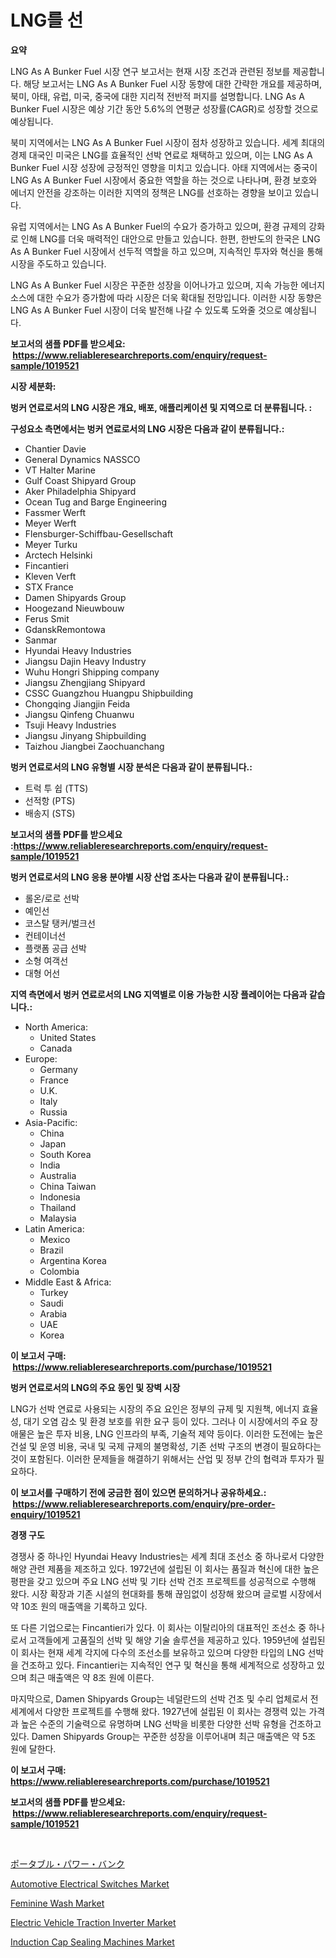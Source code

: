 <p><h1>LNG를 선</h1></p><p><strong>요약</strong></p>
<p><p>LNG As A Bunker Fuel 시장 연구 보고서는 현재 시장 조건과 관련된 정보를 제공합니다. 해당 보고서는 LNG As A Bunker Fuel 시장 동향에 대한 간략한 개요를 제공하며, 북미, 아태, 유럽, 미국, 중국에 대한 지리적 전반적 퍼지를 설명합니다. LNG As A Bunker Fuel 시장은 예상 기간 동안 5.6%의 연평균 성장률(CAGR)로 성장할 것으로 예상됩니다. </p><p>북미 지역에서는 LNG As A Bunker Fuel 시장이 점차 성장하고 있습니다. 세계 최대의 경제 대국인 미국은 LNG를 효율적인 선박 연료로 채택하고 있으며, 이는 LNG As A Bunker Fuel 시장 성장에 긍정적인 영향을 미치고 있습니다. 아태 지역에서는 중국이 LNG As A Bunker Fuel 시장에서 중요한 역할을 하는 것으로 나타나며, 환경 보호와 에너지 안전을 강조하는 이러한 지역의 정책은 LNG를 선호하는 경향을 보이고 있습니다.</p><p>유럽 지역에서는 LNG As A Bunker Fuel의 수요가 증가하고 있으며, 환경 규제의 강화로 인해 LNG를 더욱 매력적인 대안으로 만들고 있습니다. 한편, 한반도의 한국은 LNG As A Bunker Fuel 시장에서 선두적 역할을 하고 있으며, 지속적인 투자와 혁신을 통해 시장을 주도하고 있습니다.</p><p>LNG As A Bunker Fuel 시장은 꾸준한 성장을 이어나가고 있으며, 지속 가능한 에너지 소스에 대한 수요가 증가함에 따라 시장은 더욱 확대될 전망입니다. 이러한 시장 동향은 LNG As A Bunker Fuel 시장이 더욱 발전해 나갈 수 있도록 도와줄 것으로 예상됩니다.</p></p>
<p><strong>보고서의 샘플 PDF를 받으세요: &nbsp;<a href="https://www.reliableresearchreports.com/enquiry/request-sample/1019521">https://www.reliableresearchreports.com/enquiry/request-sample/1019521</a></strong></p>
<p><strong>시장 세분화:</strong></p>
<p><strong> 벙커 연료로서의 LNG 시장은 개요, 배포, 애플리케이션 및 지역으로 더 분류됩니다. :</strong></p>
<p><strong>구성요소 측면에서는 벙커 연료로서의 LNG 시장은 다음과 같이 분류됩니다.:</strong></p>
<p><ul><li>Chantier Davie</li><li>General Dynamics NASSCO</li><li>VT Halter Marine</li><li>Gulf Coast Shipyard Group</li><li>Aker Philadelphia Shipyard</li><li>Ocean Tug and Barge Engineering</li><li>Fassmer Werft</li><li>Meyer Werft</li><li>Flensburger-Schiffbau-Gesellschaft</li><li>Meyer Turku</li><li>Arctech Helsinki</li><li>Fincantieri</li><li>Kleven Verft</li><li>STX France</li><li>Damen Shipyards Group</li><li>Hoogezand Nieuwbouw</li><li>Ferus Smit</li><li>GdanskRemontowa</li><li>Sanmar</li><li>Hyundai Heavy Industries</li><li>Jiangsu Dajin Heavy Industry</li><li>Wuhu Hongri Shipping company</li><li>Jiangsu Zhengjiang Shipyard</li><li>CSSC Guangzhou Huangpu Shipbuilding</li><li>Chongqing Jiangjin Feida</li><li>Jiangsu Qinfeng Chuanwu</li><li>Tsuji Heavy Industries</li><li>Jiangsu Jinyang Shipbuilding</li><li>Taizhou Jiangbei Zaochuanchang</li></ul></p>
<p><strong> 벙커 연료로서의 LNG 유형별 시장 분석은 다음과 같이 분류됩니다.:</strong></p>
<p><ul><li>트럭 투 쉽 (TTS)</li><li>선적항 (PTS)</li><li>배송지 (STS)</li></ul></p>
<p><strong>보고서의 샘플 PDF를 받으세요 :<a href="https://www.reliableresearchreports.com/enquiry/request-sample/1019521">https://www.reliableresearchreports.com/enquiry/request-sample/1019521</a></strong></p>
<p><strong> 벙커 연료로서의 LNG 응용 분야별 시장 산업 조사는 다음과 같이 분류됩니다.:</strong></p>
<p><ul><li>롤온/로로 선박</li><li>예인선</li><li>코스탈 탱커/벌크선</li><li>컨테이너선</li><li>플랫폼 공급 선박</li><li>소형 여객선</li><li>대형 어선</li></ul></p>
<p><strong>지역 측면에서 벙커 연료로서의 LNG 지역별로 이용 가능한 시장 플레이어는 다음과 같습니다.:</strong></p>
<p><ul>
    <li>
        North America:
        <ul>
            <li>United States</li>
            <li>Canada</li>
        </ul>
    </li>
    <li>
        Europe:
        <ul>
            <li>Germany</li>
            <li>France</li>
            <li>U.K.</li>
            <li>Italy</li>
            <li>Russia</li>
        </ul>
    </li>
    <li>
        Asia-Pacific:
        <ul>
            <li>China</li>
            <li>Japan</li>
            <li>South Korea</li>
            <li>India</li>
            <li>Australia</li>
            <li>China Taiwan</li>
            <li>Indonesia</li>
            <li>Thailand</li>
            <li>Malaysia</li>
        </ul>
    </li>
    <li>
        Latin America:
        <ul>
            <li>Mexico</li>
            <li>Brazil</li>
            <li>Argentina Korea</li>
            <li>Colombia</li>
        </ul>
    </li>
    <li>
        Middle East & Africa:
        <ul>
            <li>Turkey</li>
            <li>Saudi</li>
            <li>Arabia</li>
            <li>UAE</li>
            <li>Korea</li>
        </ul>
    </li>
    </ul></p>
<p><strong>이 보고서 구매: &nbsp;<a href="https://www.reliableresearchreports.com/purchase/1019521">https://www.reliableresearchreports.com/purchase/1019521</a></strong></p>
<p><strong>벙커 연료로서의 LNG의 주요 동인 및 장벽 시장</strong></p>
<p><p>LNG가 선박 연료로 사용되는 시장의 주요 요인은 정부의 규제 및 지원책, 에너지 효율성, 대기 오염 감소 및 환경 보호를 위한 요구 등이 있다. 그러나 이 시장에서의 주요 장애물은 높은 투자 비용, LNG 인프라의 부족, 기술적 제약 등이다. 이러한 도전에는 높은 건설 및 운영 비용, 국내 및 국제 규제의 불명확성, 기존 선박 구조의 변경이 필요하다는 것이 포함된다. 이러한 문제들을 해결하기 위해서는 산업 및 정부 간의 협력과 투자가 필요하다.</p></p>
<p><strong>이 보고서를 구매하기 전에 궁금한 점이 있으면 문의하거나 공유하세요.: &nbsp;<a href="https://www.reliableresearchreports.com/enquiry/pre-order-enquiry/1019521">https://www.reliableresearchreports.com/enquiry/pre-order-enquiry/1019521</a></strong></p>
<p><strong>경쟁 구도</strong></p>
<p><p>경쟁사 중 하나인 Hyundai Heavy Industries는 세계 최대 조선소 중 하나로서 다양한 해양 관련 제품을 제조하고 있다. 1972년에 설립된 이 회사는 품질과 혁신에 대한 높은 평판을 갖고 있으며 주요 LNG 선박 및 기타 선박 건조 프로젝트를 성공적으로 수행해 왔다. 시장 확장과 기존 시설의 현대화를 통해 끊임없이 성장해 왔으며 글로벌 시장에서 약 10조 원의 매출액을 기록하고 있다.</p><p>또 다른 기업으로는 Fincantieri가 있다. 이 회사는 이탈리아의 대표적인 조선소 중 하나로서 고객들에게 고품질의 선박 및 해양 기술 솔루션을 제공하고 있다. 1959년에 설립된 이 회사는 현재 세계 각지에 다수의 조선소를 보유하고 있으며 다양한 타입의 LNG 선박을 건조하고 있다. Fincantieri는 지속적인 연구 및 혁신을 통해 세계적으로 성장하고 있으며 최근 매출액은 약 8조 원에 이른다.</p><p>마지막으로, Damen Shipyards Group는 네덜란드의 선박 건조 및 수리 업체로서 전 세계에서 다양한 프로젝트를 수행해 왔다. 1927년에 설립된 이 회사는 경쟁력 있는 가격과 높은 수준의 기술력으로 유명하며 LNG 선박을 비롯한 다양한 선박 유형을 건조하고 있다. Damen Shipyards Group는 꾸준한 성장을 이루어내며 최근 매출액은 약 5조 원에 달한다.</p></p>
<p><strong>이 보고서 구매: &nbsp; <a href="https://www.reliableresearchreports.com/purchase/1019521">https://www.reliableresearchreports.com/purchase/1019521</a></strong></p>
<p><strong>보고서의 샘플 PDF를 받으세요: &nbsp;<a href="https://www.reliableresearchreports.com/enquiry/request-sample/1019521">https://www.reliableresearchreports.com/enquiry/request-sample/1019521</a></strong><strong></strong></p>
<p>&nbsp;</p>
<p><p><a href="https://github.com/jkjreqjscoxx7/Market-Research-Report-List-1/blob/main/8725533188418.md">ポータブル・パワー・バンク</a></p><p><a href="https://github.com/castoriffic/Market-Research-Report-List-3/blob/main/automotive-electrical-switches-market.md">Automotive Electrical Switches Market</a></p><p><a href="https://automatic-knee-4c7.notion.site/Feminine-Wash-Market-Size-Global-Industry-Overview-Market-Segmentation-and-Forecast-2024-to-2031-52703692bf4549788ca23ea7e9479326">Feminine Wash Market</a></p><p><a href="https://view.publitas.com/reportprime-1/insights-into-electric-vehicle-traction-inverter-market-size-analysing-market-share-trends-and-growth-from-2024-to-2031/">Electric Vehicle Traction Inverter Market</a></p><p><a href="https://issuu.com/reportprime-2/docs/induction-cap-sealing-machines-market-size-2030.pp">Induction Cap Sealing Machines Market</a></p></p>